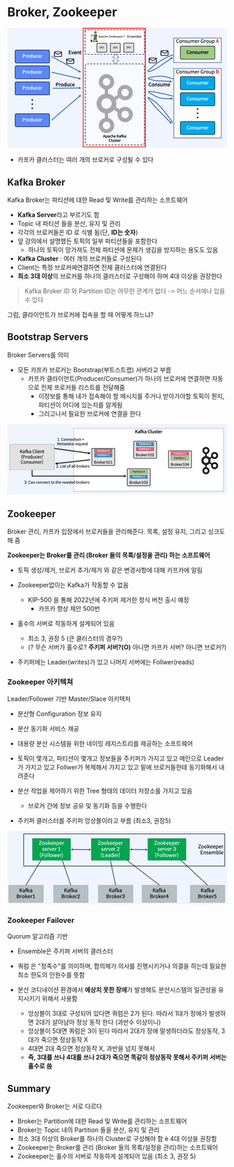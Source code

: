 # Broker, Zookeeper

![image-20220413083631724](https://raw.githubusercontent.com/SwimmingHwang/kafka-study/main/Note/img/image-20220413083631724.png)

- 카프카 클러스터는 여러 개의 브로커로 구성될 수 있다 



## Kafka Broker

Kafka Broker는 파티션에 대한 Read 및 Write를 관리하는 소프트웨어 

- **Kafka Server**라고 부르기도 함 
- Topic 내 파티션 들을 분산, 유지 및 관리
- 각각의 브로커들은 ID 로 식별 됨(단, **ID는 숫자**)
- 앞 강의에서 설명했든 토픽의 일부 파티션들을 포함한다 
  - 하나의 토픽이 망가져도 전체 파티션에 문제가 생김을 방지하는 용도도 있음 
- **Kafka Cluster** : 여러 개의 브로커들로 구성된다 
- Client는 특정 브로커에연결하면 전체 클러스터에 연결된다
- **최소 3대 이상**의 브로커를 하나의 클러스터로 구성해야 하며 4대 이상을 권장한다 



> Kafka Broker ID 와 Partition ID는 아무런 관계가 없다 -> 어느 순서에나 있을 수 있다 





그럼, 클라이언트가 브로커에 접속을 할 때 어떻게 하느냐? 

## Bootstrap Servers

Broker Servers를 의미 

- 모든 카프카 브로커는 Bootstrap(부트스트랩) 서버라고 부름
  - 카프카 클라이언트(Producer/Consumer)가 하나의 브로커에 연결하면 자동으로 전체 프로커들 리스트를 전달해줌
    - 이정보를 통해 내가 접속해야 할 메시지를 주거나 받아가야할 토픽이 뭔지, 파티션이 어디에 있는지를 알게됨
    - 그리고나서 필요한 브로커에 연결을 한다 

![image-20220413084645259](https://raw.githubusercontent.com/SwimmingHwang/kafka-study/main/Note/img/image-20220413084645259.png)



## Zookeeper

Broker 관리, 카프카 입장에서 브로커들을 관리해준다. 목록, 설정 유지, 그리고 싱크도 해 줌

**Zookeeper는 Broker를 관리 (Broker 들의 목록/설정을 관리) 하는 소프트웨어**

- 토픽 생성/제거, 브로커 추가/제거 와 같은 변경사항에 대해 카프카에 알림 
- Zookeeper없이는 Kafka가 작동할 수 없음 
  - KIP-500 을 통해 2022년에 주키퍼 제거한 정식 버전 출시 예정
    - 카프카 향상 제안 500번 
- 홀수의 서버로 작동하게 설계되어 있음 
  - 최소 3, 권장 5 (큰 클러스터의 경우?)
  - (? 무슨 서버가 홀수로? **주키퍼 서버?(O)** 아니면 카프카 서버? 아니면 브로커?) 

- 주키퍼에는 Leader(writes)가 있고 나머지 서버에는 Follwer(reads)



### Zookeeper 아키텍쳐

Leader/Follower 기반 Master/Slace 아키텍처 

- 분산형 Configuration 정보 유지 
- 분산 동기화 서비스 제공
- 대용량 분산 시스템을 위한 네이밍 레지스트리를 제공하는 소프트웨어
- 토픽이 몇개고, 파티션이 몇개고 정보들을 주키퍼가 가지고 있고 
  메인으로 Leader가 가지고 있고 Follwer가 복제해서 가지고 있고
  밑에 브로커들한테 동기화해서 내려준다  
- 분산 작업을 제어하기 위한 Tree 형태의 데이터 저장소를 가지고 있음 
  - 브로커 간에 정보 공유 및 동기화 등을 수행한다 

- 주키퍼 클러스터를 주키퍼 앙상블이라고 부름 (최소3, 권장5)

![image-20220413090038607](https://raw.githubusercontent.com/SwimmingHwang/kafka-study/main/Note/img/image-20220413090038607.png)



### Zookeeper Failover 

Quorum 알고리즘 기반

- Ensemble은 주키퍼 서버의 클러스터
- 쿼럼 은 "정족수"를 의미하며, 합의체가 의사를 진행시키거나 의결을 하는데 필요한 최소 한도의 인원수를 뜻함

- 분산 코디네이션 환경에서 **예상치 못한 장애**가 발생해도 분산시스템의 일관성을 유지시키기 위해서 사용함
  - 앙상블이 3대로 구성되어 있다면 쿼럼은 2가 된다. 
    따라서 1대가 장애가 발생하면 2대가 살아남아 정상 동작 한다 (과반수 이상이니)
  - 앙상블이 5대면 쿼럼은 3이 된다
    따라서 2대가 장애 말생하더라도 정상동작, 3대가 죽으면 정상동작 X 
  - 4대면 2대 죽으면 정상동작 X, 과반을 넘지 못해서 
  - **즉, 3대를 쓰나 4대를 쓰나 2대가 죽으면 똑같이 정상동작 못해서 주키퍼 서버는 홀수로 씀**



## Summary

Zookeeper와 Broker는 서로 다르다 

- Broker는 Partition에 대한 Read 및 Write를 관리하는 소프트웨어 
- Broker는 Topic 내의 Partition 들을 분산, 유지 및 관리 
- 최소 3대 이상의 Broker를 하나의 Cluster로 구성해야 함 è 4대 이상을 권장함 
- Zookeeper는 Broker를 관리 (Broker 들의 목록/설정을 관리)하는 소프트웨어 
- Zookeeper는 홀수의 서버로 작동하게 설계되어 있음 (최소 3, 권장 5)
